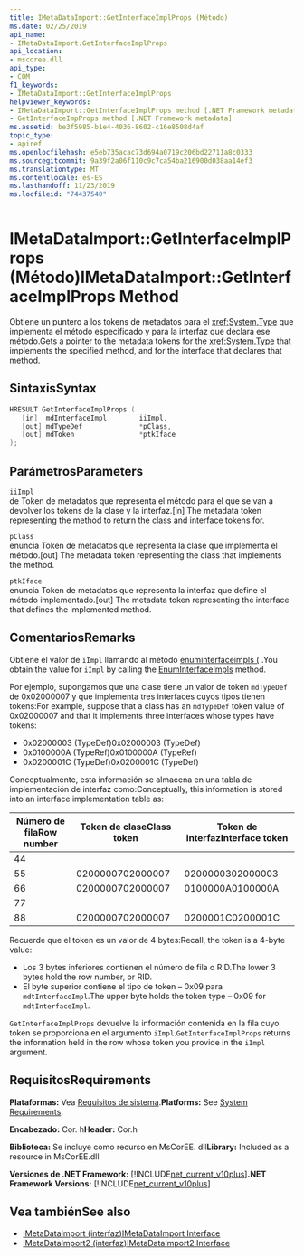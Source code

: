 ```yaml
---
title: IMetaDataImport::GetInterfaceImplProps (Método)
ms.date: 02/25/2019
api_name:
- IMetaDataImport.GetInterfaceImplProps
api_location:
- mscoree.dll
api_type:
- COM
f1_keywords:
- IMetaDataImport::GetInterfaceImplProps
helpviewer_keywords:
- IMetaDataImport::GetInterfaceImplProps method [.NET Framework metadata]
- GetInterfaceImpProps method [.NET Framework metadata]
ms.assetid: be3f5985-b1e4-4036-8602-c16e8508d4af
topic_type:
- apiref
ms.openlocfilehash: e5eb735acac73d694a0719c206bd22711a8c0333
ms.sourcegitcommit: 9a39f2a06f110c9c7ca54ba216900d038aa14ef3
ms.translationtype: MT
ms.contentlocale: es-ES
ms.lasthandoff: 11/23/2019
ms.locfileid: "74437540"
---
```

# <a name="imetadataimportgetinterfaceimplprops-method"></a><span data-ttu-id="89f68-102">IMetaDataImport::GetInterfaceImplProps (Método)</span><span class="sxs-lookup"><span data-stu-id="89f68-102">IMetaDataImport::GetInterfaceImplProps Method</span></span>
<span data-ttu-id="89f68-103">Obtiene un puntero a los tokens de metadatos para el <xref:System.Type> que implementa el método especificado y para la interfaz que declara ese método.</span><span class="sxs-lookup"><span data-stu-id="89f68-103">Gets a pointer to the metadata tokens for the <xref:System.Type> that implements the specified method, and for the interface that declares that method.</span></span>
  
## <a name="syntax"></a><span data-ttu-id="89f68-104">Sintaxis</span><span class="sxs-lookup"><span data-stu-id="89f68-104">Syntax</span></span>  
  
```cpp  
HRESULT GetInterfaceImplProps (  
   [in]  mdInterfaceImpl        iiImpl,  
   [out] mdTypeDef              *pClass,  
   [out] mdToken                *ptkIface  
);  
```  
  
## <a name="parameters"></a><span data-ttu-id="89f68-105">Parámetros</span><span class="sxs-lookup"><span data-stu-id="89f68-105">Parameters</span></span>  
 `iiImpl`  
 <span data-ttu-id="89f68-106">de Token de metadatos que representa el método para el que se van a devolver los tokens de la clase y la interfaz.</span><span class="sxs-lookup"><span data-stu-id="89f68-106">[in] The metadata token representing the method to return the class and interface tokens for.</span></span>  
  
 `pClass`  
 <span data-ttu-id="89f68-107">enuncia Token de metadatos que representa la clase que implementa el método.</span><span class="sxs-lookup"><span data-stu-id="89f68-107">[out] The metadata token representing the class that implements the method.</span></span>  
  
 `ptkIface`  
 <span data-ttu-id="89f68-108">enuncia Token de metadatos que representa la interfaz que define el método implementado.</span><span class="sxs-lookup"><span data-stu-id="89f68-108">[out] The metadata token representing the interface that defines the implemented method.</span></span>  

## <a name="remarks"></a><span data-ttu-id="89f68-109">Comentarios</span><span class="sxs-lookup"><span data-stu-id="89f68-109">Remarks</span></span>

 <span data-ttu-id="89f68-110">Obtiene el valor de `iImpl` llamando al método [enuminterfaceimpls (](imetadataimport-enuminterfaceimpls-method.md) .</span><span class="sxs-lookup"><span data-stu-id="89f68-110">You obtain the value for `iImpl` by calling the [EnumInterfaceImpls](imetadataimport-enuminterfaceimpls-method.md) method.</span></span>
 
 <span data-ttu-id="89f68-111">Por ejemplo, supongamos que una clase tiene un valor de token `mdTypeDef` de 0x02000007 y que implementa tres interfaces cuyos tipos tienen tokens:</span><span class="sxs-lookup"><span data-stu-id="89f68-111">For example, suppose that a class has an `mdTypeDef` token value of 0x02000007 and that it implements three interfaces whose types have tokens:</span></span> 

- <span data-ttu-id="89f68-112">0x02000003 (TypeDef)</span><span class="sxs-lookup"><span data-stu-id="89f68-112">0x02000003 (TypeDef)</span></span>
- <span data-ttu-id="89f68-113">0x0100000A (TypeRef)</span><span class="sxs-lookup"><span data-stu-id="89f68-113">0x0100000A (TypeRef)</span></span>
- <span data-ttu-id="89f68-114">0x0200001C (TypeDef)</span><span class="sxs-lookup"><span data-stu-id="89f68-114">0x0200001C (TypeDef)</span></span>

<span data-ttu-id="89f68-115">Conceptualmente, esta información se almacena en una tabla de implementación de interfaz como:</span><span class="sxs-lookup"><span data-stu-id="89f68-115">Conceptually, this information is stored into an interface implementation table as:</span></span>

| <span data-ttu-id="89f68-116">Número de fila</span><span class="sxs-lookup"><span data-stu-id="89f68-116">Row number</span></span> | <span data-ttu-id="89f68-117">Token de clase</span><span class="sxs-lookup"><span data-stu-id="89f68-117">Class token</span></span> | <span data-ttu-id="89f68-118">Token de interfaz</span><span class="sxs-lookup"><span data-stu-id="89f68-118">Interface token</span></span> |
|------------|-------------|-----------------|
| <span data-ttu-id="89f68-119">4</span><span class="sxs-lookup"><span data-stu-id="89f68-119">4</span></span>          |             |                 |
| <span data-ttu-id="89f68-120">5</span><span class="sxs-lookup"><span data-stu-id="89f68-120">5</span></span>          | <span data-ttu-id="89f68-121">02000007</span><span class="sxs-lookup"><span data-stu-id="89f68-121">02000007</span></span>    | <span data-ttu-id="89f68-122">02000003</span><span class="sxs-lookup"><span data-stu-id="89f68-122">02000003</span></span>        |
| <span data-ttu-id="89f68-123">6</span><span class="sxs-lookup"><span data-stu-id="89f68-123">6</span></span>          | <span data-ttu-id="89f68-124">02000007</span><span class="sxs-lookup"><span data-stu-id="89f68-124">02000007</span></span>    | <span data-ttu-id="89f68-125">0100000A</span><span class="sxs-lookup"><span data-stu-id="89f68-125">0100000A</span></span>        |
| <span data-ttu-id="89f68-126">7</span><span class="sxs-lookup"><span data-stu-id="89f68-126">7</span></span>          |             |                 |
| <span data-ttu-id="89f68-127">8</span><span class="sxs-lookup"><span data-stu-id="89f68-127">8</span></span>          | <span data-ttu-id="89f68-128">02000007</span><span class="sxs-lookup"><span data-stu-id="89f68-128">02000007</span></span>    | <span data-ttu-id="89f68-129">0200001C</span><span class="sxs-lookup"><span data-stu-id="89f68-129">0200001C</span></span>        |

<span data-ttu-id="89f68-130">Recuerde que el token es un valor de 4 bytes:</span><span class="sxs-lookup"><span data-stu-id="89f68-130">Recall, the token is a 4-byte value:</span></span>

- <span data-ttu-id="89f68-131">Los 3 bytes inferiores contienen el número de fila o RID.</span><span class="sxs-lookup"><span data-stu-id="89f68-131">The lower 3 bytes hold the row number, or RID.</span></span>
- <span data-ttu-id="89f68-132">El byte superior contiene el tipo de token – 0x09 para `mdtInterfaceImpl`.</span><span class="sxs-lookup"><span data-stu-id="89f68-132">The upper byte holds the token type – 0x09 for `mdtInterfaceImpl`.</span></span>

<span data-ttu-id="89f68-133">`GetInterfaceImplProps` devuelve la información contenida en la fila cuyo token se proporciona en el argumento `iImpl`.</span><span class="sxs-lookup"><span data-stu-id="89f68-133">`GetInterfaceImplProps` returns the information held in the row whose token you provide in the `iImpl` argument.</span></span> 
  
## <a name="requirements"></a><span data-ttu-id="89f68-134">Requisitos</span><span class="sxs-lookup"><span data-stu-id="89f68-134">Requirements</span></span>  
 <span data-ttu-id="89f68-135">**Plataformas:** Vea [Requisitos de sistema](../../../../docs/framework/get-started/system-requirements.md).</span><span class="sxs-lookup"><span data-stu-id="89f68-135">**Platforms:** See [System Requirements](../../../../docs/framework/get-started/system-requirements.md).</span></span>  
  
 <span data-ttu-id="89f68-136">**Encabezado:** Cor. h</span><span class="sxs-lookup"><span data-stu-id="89f68-136">**Header:** Cor.h</span></span>  
  
 <span data-ttu-id="89f68-137">**Biblioteca:** Se incluye como recurso en MsCorEE. dll</span><span class="sxs-lookup"><span data-stu-id="89f68-137">**Library:** Included as a resource in MsCorEE.dll</span></span>  
  
 <span data-ttu-id="89f68-138">**Versiones de .NET Framework:** [!INCLUDE[net_current_v10plus](../../../../includes/net-current-v10plus-md.md)]</span><span class="sxs-lookup"><span data-stu-id="89f68-138">**.NET Framework Versions:** [!INCLUDE[net_current_v10plus](../../../../includes/net-current-v10plus-md.md)]</span></span>  
  
## <a name="see-also"></a><span data-ttu-id="89f68-139">Vea también</span><span class="sxs-lookup"><span data-stu-id="89f68-139">See also</span></span>

- [<span data-ttu-id="89f68-140">IMetaDataImport (interfaz)</span><span class="sxs-lookup"><span data-stu-id="89f68-140">IMetaDataImport Interface</span></span>](../../../../docs/framework/unmanaged-api/metadata/imetadataimport-interface.md)
- [<span data-ttu-id="89f68-141">IMetaDataImport2 (interfaz)</span><span class="sxs-lookup"><span data-stu-id="89f68-141">IMetaDataImport2 Interface</span></span>](../../../../docs/framework/unmanaged-api/metadata/imetadataimport2-interface.md)
